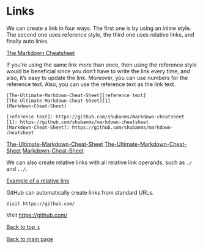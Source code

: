 # Links

We can create a link in four ways. The first one is by using an inline style. The second one uses reference style, the third one uses relative links, and finally auto links.

[The Markdown Cheatsheet](https://github.com/shubanms/markdown-cheatsheet)

If you’re using the same link more than once, then using the reference style would be beneficial since you don’t have to write the link every time, and also, it’s easy to update the link. Moreover, you can use numbers for the reference text. Also, you can use the reference text as the link text.

```
[The-Ultimate-Markdown-Cheat-Sheet][reference text]
[The-Ultimate-Markdown-Cheat-Sheet][1]
[Markdown-Cheat-Sheet]

[reference text]: https://github.com/shubanms/markdown-cheatsheet
[1]: https://github.com/shubanms/markdown-cheatsheet
[Markdown-Cheat-Sheet]: https://github.com/shubanms/markdown-cheatsheet
```

[The-Ultimate-Markdown-Cheat-Sheet][reference text]
[The-Ultimate-Markdown-Cheat-Sheet][1]
[Markdown-Cheat-Sheet]

[reference text]: https://github.com/shubanms/markdown-cheatsheet
[1]: https://github.com/shubanms/markdown-cheatsheet
[Markdown-Cheat-Sheet]: https://github.com/shubanms/markdown-cheatsheet

We can also create relative links with all relative link operands, such as `./` and `../`.

[Example of a relative link](./README.md)

GitHub can automatically create links from standard URLs.

```
Visit https://github.com/
```

Visit https://github.com/

[Back to top :top:](https://github.com/shubanms/markdown-cheatsheet/blob/main/cheat%20sheet/links.MARKDOWN/#top)

[Back to main page](https://github.com/shubanms/markdown-cheatsheet)